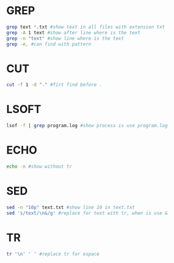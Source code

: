 # GREP

```bash
grep text *.txt #show text in all files with extension txt
grep -A 1 text #show after line where is the text
grep -n "text" #show line where is the text
grep -e, #can find with pattern
```

# CUT

```bash
cut -f 1 -d "." #firt find before .
```

# LSOFT

```bash
lsof -f | grep program.log #show process is use program.log
```

# ECHO

```bash
echo -n #show without tr
```

# SED

```bash
sed -n "10p" text.txt #show line 10 in text.txt
sed 's/text/\n&/g' #replace for text with tr, when is use &
```

# TR

```bash
tr '\n' ' ' #replace tr for espace
```